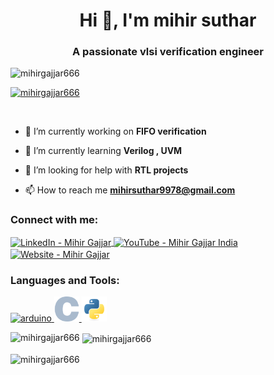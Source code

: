 <h1 align="center">Hi 👋, I'm mihir suthar</h1>
<h3 align="center">A passionate vlsi verification engineer</h3>

<p align="left"> <img src="https://komarev.com/ghpvc/?username=mihirgajjar666&label=Profile%20views&color=0e75b6&style=flat" alt="mihirgajjar666" /> </p>

<p align="left"> <a href="https://github.com/ryo-ma/github-profile-trophy"><img src="https://github-profile-trophy.vercel.app/?username=mihirgajjar666" alt="mihirgajjar666" /></a> </p>

<p align="left"> <a href="https://twitter.com/" target="blank"><img src="https://img.shields.io/twitter/follow/?logo=twitter&style=for-the-badge" alt="" /></a> </p>

- 🔭 I’m currently working on **FIFO verification**

- 🌱 I’m currently learning **Verilog , UVM**

- 🤝 I’m looking for help with **RTL projects**

- 📫 How to reach me **mihirsuthar9978@gmail.com**

<h3 align="left">Connect with me:</h3>
<p align="left">
  <!-- LinkedIn -->
  <a href="https://www.linkedin.com/in/definatelymihir/" target="_blank">
    <img align="center" src="https://raw.githubusercontent.com/rahuldkjain/github-profile-readme-generator/master/src/images/icons/Social/linked-in-alt.svg" alt="LinkedIn - Mihir Gajjar" height="30" width="40" />
  </a>

  <!-- YouTube -->
  <a href="https://www.youtube.com/@mihirgajjarindia" target="_blank">
    <img align="center" src="https://raw.githubusercontent.com/rahuldkjain/github-profile-readme-generator/master/src/images/icons/Social/youtube.svg" alt="YouTube - Mihir Gajjar India" height="30" width="40" />
  </a>

  <!-- Personal Website -->
  <a href="https://mihir-vlsi-verse.lovable.app" target="_blank">
    <img align="center" src="https://raw.githubusercontent.com/rahuldkjain/github-profile-readme-generator/master/src/images/icons/Social/globe.svg" alt="Website - Mihir Gajjar" height="30" width="40" />
  </a>
</p>


<h3 align="left">Languages and Tools:</h3>
<p align="left"> <a href="https://www.arduino.cc/" target="_blank" rel="noreferrer"> <img src="https://cdn.worldvectorlogo.com/logos/arduino-1.svg" alt="arduino" width="40" height="40"/> </a> <a href="https://www.cprogramming.com/" target="_blank" rel="noreferrer"> <img src="https://raw.githubusercontent.com/devicons/devicon/master/icons/c/c-original.svg" alt="c" width="40" height="40"/> </a> <a href="https://www.python.org" target="_blank" rel="noreferrer"> <img src="https://raw.githubusercontent.com/devicons/devicon/master/icons/python/python-original.svg" alt="python" width="40" height="40"/> </a> </p>

<p><img align="left" src="https://github-readme-stats.vercel.app/api/top-langs?username=mihirgajjar666&show_icons=true&locale=en&layout=compact" alt="mihirgajjar666" /></p>

<p>&nbsp;<img align="center" src="https://github-readme-stats.vercel.app/api?username=mihirgajjar666&show_icons=true&locale=en" alt="mihirgajjar666" /></p>

<p><img align="center" src="https://github-readme-streak-stats.herokuapp.com/?user=mihirgajjar666&" alt="mihirgajjar666" /></p>
